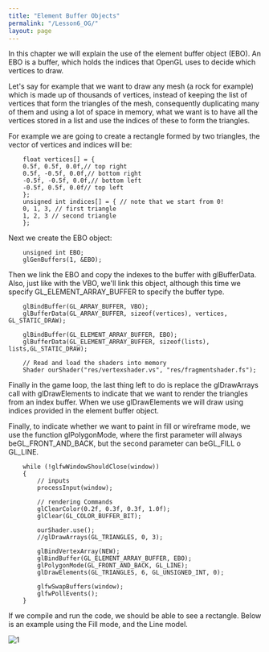 ```yaml
---
title: "Element Buffer Objects"
permalink: "/Lesson6_OG/"
layout: page
---
```


In this chapter we will explain the use of the element buffer object (EBO). An EBO is a buffer, which holds the indices that OpenGL uses to decide which vertices to draw.

Let's say for example that we want to draw any mesh (a rock for example) which is made up of thousands of vertices, instead of keeping the list of vertices that form the triangles of the mesh, consequently duplicating many of them and using a lot of space in memory, what we want is to have all the vertices stored in a list and use the indices of these to form the triangles.

For example we are going to create a rectangle formed by two triangles, the vector of vertices and indices will be:
```
	float vertices[] = {
	0.5f, 0.5f, 0.0f,// top right
	0.5f, -0.5f, 0.0f,// bottom right
	-0.5f, -0.5f, 0.0f,// bottom left
	-0.5f, 0.5f, 0.0f// top left
	};
	unsigned int indices[] = { // note that we start from 0!
	0, 1, 3, // first triangle
	1, 2, 3 // second triangle
	};
```
Next we create the EBO object:
```
	unsigned int EBO;
	glGenBuffers(1, &EBO);
```
Then we link the EBO and copy the indexes to the buffer with glBufferData. Also, just like with the VBO, we'll link this object, although this time we specify GL_ELEMENT_ARRAY_BUFFER to specify the buffer type.
```
	glBindBuffer(GL_ARRAY_BUFFER, VBO);
	glBufferData(GL_ARRAY_BUFFER, sizeof(vertices), vertices, GL_STATIC_DRAW);

	glBindBuffer(GL_ELEMENT_ARRAY_BUFFER, EBO);
	glBufferData(GL_ELEMENT_ARRAY_BUFFER, sizeof(lists), lists,GL_STATIC_DRAW);

	// Read and load the shaders into memory
	Shader ourShader("res/vertexshader.vs", "res/fragmentshader.fs");
```

Finally in the game loop, the last thing left to do is replace the glDrawArrays call with glDrawElements to indicate that we want to render the triangles from an index buffer. When we use glDrawElements we will draw using indices provided in the element buffer object.

Finally, to indicate whether we want to paint in fill or wireframe mode, we use the function glPolygonMode, where the first parameter will always beGL_FRONT_AND_BACK, but the second parameter can beGL_FILL o GL_LINE.
```
	while (!glfwWindowShouldClose(window))
	{
		// inputs
		processInput(window);

		// rendering Commands
		glClearColor(0.2f, 0.3f, 0.3f, 1.0f);
		glClear(GL_COLOR_BUFFER_BIT);

		ourShader.use();
		//glDrawArrays(GL_TRIANGLES, 0, 3);

		glBindVertexArray(NEW);
		glBindBuffer(GL_ELEMENT_ARRAY_BUFFER, EBO);
		glPolygonMode(GL_FRONT_AND_BACK, GL_LINE);
		glDrawElements(GL_TRIANGLES, 6, GL_UNSIGNED_INT, 0);

		glfwSwapBuffers(window);
		glfwPollEvents();
	}
```
If we compile and run the code, we should be able to see a rectangle. Below is an example using the Fill mode, and the Line model.

![1](https://github.com/esterUOC/esterUOC.github.io/assets/128288660/d3d854ec-958a-4597-9af6-6aa4a9fd0ffc)



